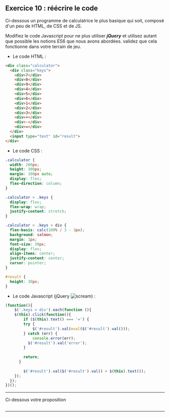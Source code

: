 ## Exercice 10 : réécrire le code

Ci-dessous un programme de calculatrice le plus basique qui soit, 
composé d'un peu de HTML, de CSS et de JS.

Modifiez le code Javascript pour ne plus utiliser ***jQuery*** et utilisez autant que possible les notions ES6 que nous avons abordées. 
validez que cela fonctionne dans votre terrain de jeu. 

- Le code HTML :
```html
<div class="calculator">
  <div class="keys">
    <div>7</div>
    <div>8</div>
    <div>9</div>
    <div>4</div>
    <div>5</div>
    <div>6</div>
    <div>1</div>
    <div>2</div>
    <div>3</div>
    <div>+</div>
    <div>-</div>
    <div>=</div>
  </div>
  <input type="text" id="result">
</div>
```

- Le code CSS :
```css
.calculator {
  width: 200px;
  height: 300px;
  margin: 100px auto;
  display: flex;
  flex-direction: column;
}

.calculator > .keys {
  display: flex;
  flex-wrap: wrap;
  justify-content: stretch;
}

.calculator > .keys > div {
  flex-basis: calc(100% / 3 - 3px);
  background: salmon;
  margin: 1px;
  font-size: 30px;
  display: flex;
  align-items: center;
  justify-content: center;
  cursor: pointer;
}

#result {
  height: 30px;
}
```

- Le code Javascript (jQuery ![scream](/markdown-resources/pictures/scream.png)) :
```javascript
(function(){
	$('.keys > div').each(function (){
  	$(this).click(function(){
    	if ($(this).text() === '=') {
      	try {
      		$('#result').val(eval($('#result').val()));
        } catch (err) {
        	console.error(err);
          $('#result').val('error');
        }
      
      	return;
      }
      
    	$('#result').val($('#result').val() + $(this).text());
    });
  });
})();

```

---

<div role="alert" class="alert alert-info show">
    Ci-dessous votre proposition
</div>

```javascript_exercise10
```

---

[//]: # (## Solution :)

[//]: # ()
[//]: # (```javascript)

[//]: # (&#40;&#40;&#41; => {)

[//]: # (  const result = document.getElementById&#40;'result'&#41;;)

[//]: # ()
[//]: # (  [...document.querySelectorAll&#40;'.keys > div'&#41;].forEach&#40;div => {)

[//]: # (    div.addEventListener&#40;'click', event => {)

[//]: # (      event.preventDefault&#40;&#41;;)

[//]: # (      if &#40;event.target.innerText === '='&#41; {)

[//]: # (        try {)

[//]: # (          result.value = eval&#40;result.value&#41;; // <-- ne faites JAMAIS ça :&#41;)

[//]: # (        } catch &#40;err&#41; {)

[//]: # (          console.error&#40;err&#41;;)

[//]: # (          result.value = 'error';)

[//]: # (        })

[//]: # ()
[//]: # (        return;)

[//]: # (      })

[//]: # ()
[//]: # (      result.value = `${result.value}${div.innerText}`;)

[//]: # (    }&#41;;)

[//]: # (  }&#41;;)

[//]: # (}&#41;&#40;&#41;;)

[//]: # (```)
